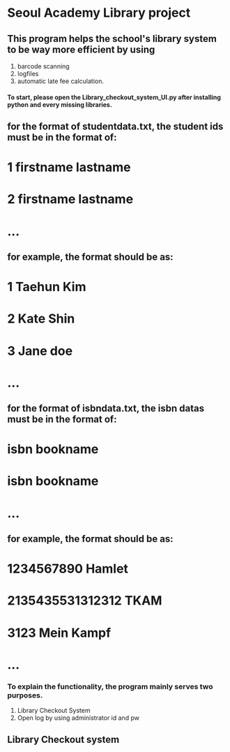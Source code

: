 # Seoul Academy Library project
## This program helps the school's library system to be way more efficient by using
1. barcode scanning 
2. logfiles 
3. automatic late fee calculation.

#### To start, please open the Library_checkout_system_UI.py after installing python and every missing libraries.

## for the format of studentdata.txt, the student ids must be in the format of:
# 1 firstname lastname
# 2 firstname lastname
# ...
## for example, the format should be as:
# 1 Taehun Kim
# 2 Kate Shin
# 3 Jane doe
# ...

## for the format of isbndata.txt, the isbn datas must be in the format of:
# isbn bookname
# isbn bookname
# ...
## for example, the format should be as:
# 1234567890 Hamlet
# 2135435531312312 TKAM
# 3123 Mein Kampf
# ...

### To explain the functionality, the program mainly serves two purposes.

1. Library Checkout System
2. Open log by using administrator id and pw

## Library Checkout system